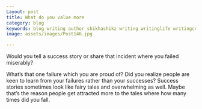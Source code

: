 ```yaml
---
Layout: post
title: What do you value more
category: blog
keywords: blog writing author shikhashikz writing writinglife writingcommunity dailyblogpost dailyblogpostchallenge success failure
image: assets/images/Post146.jpg

---
```

Would you tell a success story or share that incident where you failed miserably?

What’s that one failure which you are proud of? Did you realize people are keen to learn from your failures rather than your successes? Success stories sometimes look like fairy tales and overwhelming as well. Maybe that’s the reason people get attracted more to the tales where how many times did you fall.
